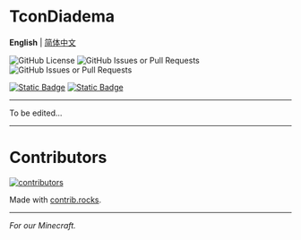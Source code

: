 # TconDiadema

**English** | [简体中文](readme_zh.md)

![GitHub License](https://img.shields.io/github/license/chenshuideyi/TconDiadema)
![GitHub Issues or Pull Requests](https://img.shields.io/github/issues/chenshuideyi/TconDiadema)
![GitHub Issues or Pull Requests](https://img.shields.io/github/issues-pr/chenshuideyi/TconDiadema)


[![Static Badge](https://img.shields.io/badge/CurseForge-AA3300?logo=curseforge&link=https%3A%2F%2Fwww.curseforge.com%2Fminecraft%2Fmc-mods%2Ftcondiadema)](https://www.curseforge.com/minecraft/mc-mods/tcondiadema)
[![Static Badge](https://img.shields.io/badge/MCMod-00AA00?link=https%3A%2F%2Fwww.mcmod.cn%2Fclass%2F18741.html)](https://www.mcmod.cn/class/18741.html)

---

To be edited...

---

# Contributors

<a href="https://github.com/chenshuideyi/TconDiadema/graphs/contributors">
  <img src="https://contrib.rocks/image?repo=chenshuideyi/TconDiadema"  alt="contributors"/>
</a>

Made with [contrib.rocks](https://contrib.rocks).

---

*For our Minecraft.*
